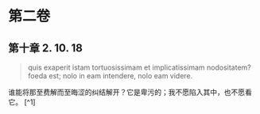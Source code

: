 # 第二卷
## 第十章 2. 10. 18

> quis exaperit istam tortuosissimam et implicatissimam nodositatem? foeda est; nolo in eam intendere, nolo eam videre.

谁能将那至费解而至晦涩的纠结解开？它是卑污的；我不愿陷入其中，也不愿看它。
[^1]